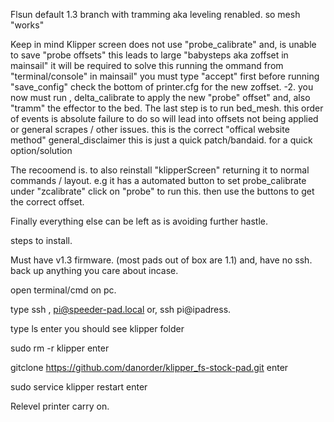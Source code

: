 Flsun default 1.3 branch with tramming aka leveling renabled. so mesh "works" 


Keep in mind Klipper screen does not use "probe_calibrate" and, is unable to save "probe offsets" this leads to large "babysteps aka zoffset in mainsail" 
it will be required to solve this running the ommand from "terminal/console" in mainsail"  you must type "accept" first before running "save_config" 
check the bottom of printer.cfg for the new zoffset. 
-2. you now must run , delta_calibrate to apply the new "probe" offset" and, also "tramm" the effector to the bed. 
The last step is to run bed_mesh. 
this order of events is absolute failure to do so will lead into offsets not being applied or general scrapes / other issues. this is the correct "offical website method" 
general_disclaimer this is just a quick patch/bandaid. for a quick option/solution 

The recoomend is. to also reinstall "klipperScreen" returning it to normal commands / layout. e.g it has a automated button to set probe_calibrate under "zcalibrate"  click on "probe" to run this. then use the buttons 
to get the correct offset. 

Finally everything else can be left as is avoiding further hastle. 


steps to install. 

Must have v1.3 firmware. (most pads out of box are 1.1) and, have no ssh.  back up anything you care about incase. 

open terminal/cmd on pc. 

type ssh , pi@speeder-pad.local  or, ssh pi@ipadress. 

type ls enter you should see klipper folder 

sudo rm -r klipper enter 

gitclone https://github.com/danorder/klipper_fs-stock-pad.git enter 

sudo service klipper restart enter 

Relevel printer carry on. 
 


